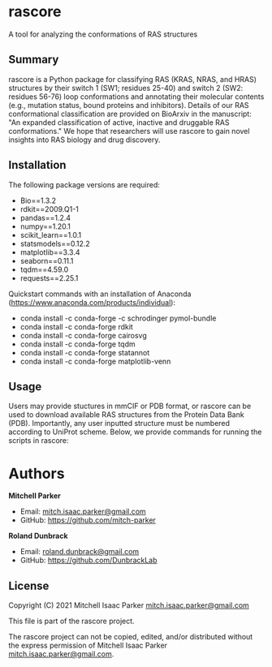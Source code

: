 # rascore
 A tool for analyzing the conformations of RAS structures

## Summary

rascore is a Python package for classifying RAS (KRAS, NRAS, and HRAS) structures by their switch 1 (SW1; residues 25-40) and switch 2 (SW2: residues 56-76) loop conformations and annotating their molecular contents (e.g., mutation status, bound proteins and inhibitors). Details of our RAS conformational classification are provided on BioArxiv in the manuscript: "An expanded classification of active, inactive and druggable RAS conformations." We hope that researchers will use rascore to gain novel insights into RAS biology and drug discovery. 

## Installation

The following package versions are required:

- Bio==1.3.2
- rdkit==2009.Q1-1
- pandas==1.2.4
- numpy==1.20.1
- scikit_learn==1.0.1
- statsmodels==0.12.2
- matplotlib==3.3.4
- seaborn==0.11.1
- tqdm==4.59.0
- requests==2.25.1

Quickstart commands with an installation of Anaconda (https://www.anaconda.com/products/individual):

- conda install -c conda-forge -c schrodinger pymol-bundle
- conda install -c conda-forge rdkit
- conda install -c conda-forge cairosvg 
- conda install -c conda-forge tqdm
- conda install -c conda-forge statannot 
- conda install -c conda-forge matplotlib-venn

## Usage

Users may provide stuctures in mmCIF or PDB format, or rascore can be used to download available RAS structures from the Protein Data Bank (PDB). Importantly, any user inputted structure must be numbered according to UniProt scheme. Below, we provide commands for running the scripts in rascore:

# Authors

**Mitchell Parker**

- Email: mitch.isaac.parker@gmail.com
- GitHub: https://github.com/mitch-parker

**Roland Dunbrack**

- Email: roland.dunbrack@gmail.com
- GitHub: https://github.com/DunbrackLab

## License
Copyright (C) 2021 Mitchell Isaac Parker <mitch.isaac.parker@gmail.com>

This file is part of the rascore project.

The rascore project can not be copied, edited, and/or distributed without the express
permission of Mitchell Isaac Parker <mitch.isaac.parker@gmail.com>.

